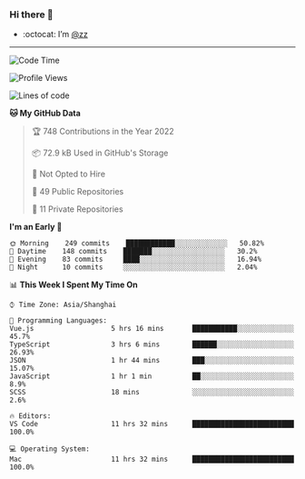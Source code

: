 ### Hi there 👋

- :octocat: I’m [@zz](https://github.com/holazz)

---

<!--START_SECTION:waka-->
![Code Time](http://img.shields.io/badge/Code%20Time-753%20hrs%207%20mins-blue)

![Profile Views](http://img.shields.io/badge/Profile%20Views-4-blue)

![Lines of code](https://img.shields.io/badge/From%20Hello%20World%20I%27ve%20Written-736%20Thousand%20lines%20of%20code-blue)

**🐱 My GitHub Data** 

> 🏆 748 Contributions in the Year 2022
 > 
> 📦 72.9 kB Used in GitHub's Storage 
 > 
> 🚫 Not Opted to Hire
 > 
> 📜 49 Public Repositories 
 > 
> 🔑 11 Private Repositories  
 > 
**I'm an Early 🐤** 

```text
🌞 Morning    249 commits    ████████████░░░░░░░░░░░░░   50.82% 
🌆 Daytime    148 commits    ███████░░░░░░░░░░░░░░░░░░   30.2% 
🌃 Evening    83 commits     ████░░░░░░░░░░░░░░░░░░░░░   16.94% 
🌙 Night      10 commits     ░░░░░░░░░░░░░░░░░░░░░░░░░   2.04%

```


📊 **This Week I Spent My Time On** 

```text
⌚︎ Time Zone: Asia/Shanghai

💬 Programming Languages: 
Vue.js                   5 hrs 16 mins       ███████████░░░░░░░░░░░░░░   45.7% 
TypeScript               3 hrs 6 mins        ██████░░░░░░░░░░░░░░░░░░░   26.93% 
JSON                     1 hr 44 mins        ███░░░░░░░░░░░░░░░░░░░░░░   15.07% 
JavaScript               1 hr 1 min          ██░░░░░░░░░░░░░░░░░░░░░░░   8.9% 
SCSS                     18 mins             ░░░░░░░░░░░░░░░░░░░░░░░░░   2.6%

🔥 Editors: 
VS Code                  11 hrs 32 mins      █████████████████████████   100.0%

💻 Operating System: 
Mac                      11 hrs 32 mins      █████████████████████████   100.0%

```


<!--END_SECTION:waka-->
